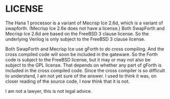 # LICENSE

The Hana 1 processor is a variant of Mecrisp Ice 2.6d, which is a
variant of swapforth.  (Mecrisp Ice 2.6e does not have a license.)
Both SwapForth and Mecrisp Ice 2.6d are based on the FreeBSD 3 clause
license.  So the underlying Verilog is only subject to the FreeBSD
3 clause license.

Both SwapForth and Mecrisp Ice use gForth to do cross compiling.  And
the cross compiled code will soon be included in the gateware.  So the
Forth code is subject to the FreeBSD license, but it may or may not
also be subject to the GPL license.  That depends on whether any part
of gForth is included in the cross compiled code.  Since the cross
compiler is so difficult to understand, I am not yet sure of the
answer.  I used to think it was, on closer reading of the source code,
I now think that it is not.

I am not a lawyer, this is not legal advice.

